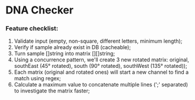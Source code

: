 # DNA Checker

### Feature checklist:
1. Validate input (empty, non-square, different letters, minimum length);
2. Verify if sample already exist in DB (cacheable);
3. Turn sample []string into matrix [][]string;
4. Using a concurrence pattern, we'll create 3 new rotated matrix: original, southEast (45° rotated), south (90° rotated), southWest (135° rotated));
5. Each matrix (original and rotated ones) will start a new channel to find a match using regex;
6. Calculate a maximum value to concatenate multiple lines (';' separated) to investigate the matrix faster;
